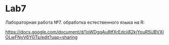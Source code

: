 # Lab7

Лабораторная работа №7. обработка естественного языка на R:

https://docs.google.com/document/d/1oWDgqAu8tfXrEdcii82kjYouR5UBVXlOLwFNyV6YGTs/edit?usp=sharing
